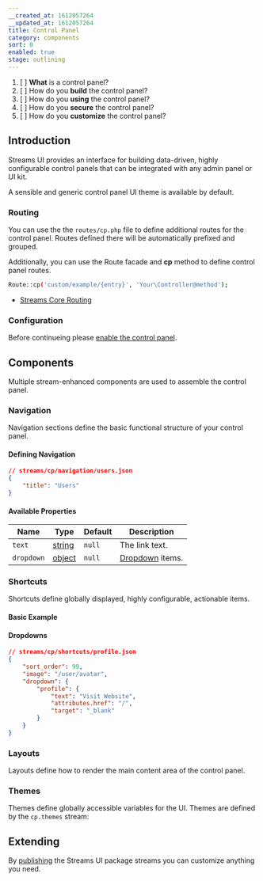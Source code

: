```yaml
---
__created_at: 1612057264
__updated_at: 1612057264
title: Control Panel
category: components
sort: 0
enabled: true
stage: outlining
---
```


1. [ ] **What** is a control panel?
2. [ ] How do you **build** the control panel?
1. [ ] How do you **using** the control panel?
3. [ ] How do you **secure** the control panel?
4. [ ] How do you **customize** the control panel?


## Introduction

Streams UI provides an interface for building data-driven, highly configurable control panels that can be integrated with any admin panel or UI kit.

A sensible and generic control panel UI theme is available by default.

### Routing

You can use the the `routes/cp.php` file to define additional routes for the control panel. Routes defined there will be automatically prefixed and grouped.

Additionally, you can use the Route facade and **cp** method to define control panel routes.

```bash
Route::cp('custom/example/{entry}', 'Your\Controller@method');
```

- [Streams Core Routing](/docs/core/routing)

### Configuration

Before continueing please [enable the control panel](configuration#configuring-the-ui).

## Components

Multiple stream-enhanced components are used to assemble the control panel.

### Navigation

Navigation sections define the basic functional structure of your control panel.

#### Defining Navigation

```json
// streams/cp/navigation/users.json
{
    "title": "Users"
}
```

#### Available Properties

Name | Type | Default | Description
--|---|---|--
`text` | [string](/docs/core/fields/string) | `null` |  The link text.
`dropdown` | [object](#dropdowns) | `null` |  [Dropdown](dropdowns) items.


### Shortcuts

Shortcuts define globally displayed, highly configurable, actionable items.


#### Basic Example
#### Dropdowns

```json
// streams/cp/shortcuts/profile.json
{
    "sort_order": 99,
    "image": "/user/avatar",
    "dropdown": {
        "profile": {
            "text": "Visit Website",
            "attributes.href": "/",
            "target": "_blank"
        }
    }
}
```


### Layouts

Layouts define how to render the main content area of the control panel.


### Themes

Themes define globally accessible variables for the UI. Themes are defined by the `cp.themes` stream:


## Extending

By [publishing](configuration#publish-streams) the Streams UI package streams you can customize anything you need.
